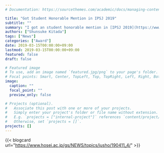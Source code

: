 ```yaml
---
# Documentation: https://sourcethemes.com/academic/docs/managing-content/

title: "Got Student Honorable Mention in IPSJ 2019"
subtitle: ""
summary: "I got an student honorable mention in [IPSJ 2019](https://www.hosei.ac.jp/gs/NEWS/topics/jusho/190411_4/)"
authors: ["Shunsuke Kitada"]
tags: ["News"]
categories: ["Award"]
date: 2019-03-15T00:00:00+09:00
lastmod: 2019-03-15T00:00:00+09:00
featured: false
draft: false

# Featured image
# To use, add an image named `featured.jpg/png` to your page's folder.
# Focal points: Smart, Center, TopLeft, Top, TopRight, Left, Right, BottomLeft, Bottom, BottomRight.
image:
  caption: ""
  focal_point: ""
  preview_only: false

# Projects (optional).
#   Associate this post with one or more of your projects.
#   Simply enter your project's folder or file name without extension.
#   E.g. `projects = ["internal-project"]` references `content/project/deep-learning/index.md`.
#   Otherwise, set `projects = []`.
projects: []
---
```


{{< blogcard url="https://www.hosei.ac.jp/gs/NEWS/topics/jusho/190411_4/" >}}
